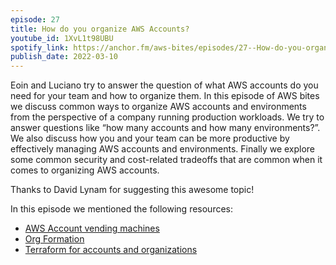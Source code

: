 ```yaml
---
episode: 27
title: How do you organize AWS Accounts?
youtube_id: 1XvL1t98UBU
spotify_link: https://anchor.fm/aws-bites/episodes/27--How-do-you-organize-AWS-Accounts-e1fbiu7
publish_date: 2022-03-10
---
```



Eoin and Luciano try to answer the question of what AWS accounts do you need for your team and how to organize them. In this episode of AWS bites we discuss common ways to organize AWS accounts and environments from the perspective of a company running production workloads. We try to answer questions like “how many accounts and how many environments?”. We also discuss how you and your team can be more productive by effectively managing AWS accounts and environments. Finally we explore some common security and cost-related tradeoffs that are common when it comes to organizing AWS accounts.

Thanks to David Lynam for suggesting this awesome topic!

In this episode we mentioned the following resources:

  - [AWS Account vending machines](https://aws.amazon.com/solutions/implementations/aws-landing-zone/) 
  - [Org Formation](https://github.com/org-formation/org-formation-cli)
  - [Terraform for accounts and organizations](https://registry.terraform.io/providers/hashicorp/aws/latest/docs/resources/organizations_account)